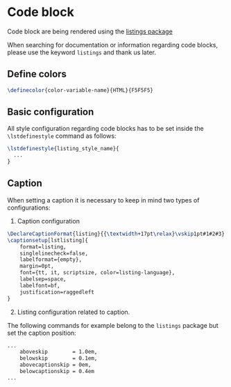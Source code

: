 # Code block

Code block are being rendered using the [listings package](https://texdoc.org/serve/listings.pdf/0)

When searching for documentation or information regarding code blocks, please use the keyword `listings` and thank us later.

## Define colors

```latex
\definecolor{color-variable-name}{HTML}{F5F5F5}
```

## Basic configuration

All style configuration regarding code blocks has to be set inside the `\lstdefinestyle` command as follows:

```latex
\lstdefinestyle{listing_style_name}{
  ...
}
```

## Caption

When setting a caption it is necessary to keep in mind two types of configurations:
1. Caption configuration

```latex
\DeclareCaptionFormat{listing}{{\textwidth+17pt\relax}\vskip1pt#1#2#3}
\captionsetup[lstlisting]{
    format=listing,
    singlelinecheck=false,
    labelformat={empty},
    margin=0pt,
    font={tt, it, scriptsize, color=listing-language},
    labelsep=space,
    labelfont=bf,
    justification=raggedleft
}
```

2. Listing configuration related to caption. 

The following commands for example belong to the `listings` package but set the caption position:

```latex
...
    aboveskip        = 1.0em,
    belowskip        = 0.1em,
    abovecaptionskip = 0em,
    belowcaptionskip = 0.4em
...
```
